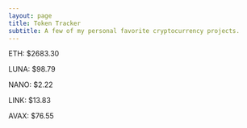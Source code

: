 ```yaml
---
layout: page
title: Token Tracker
subtitle: A few of my personal favorite cryptocurrency projects.
---
```


<!--BEGINCRYPTOINPUT-->
ETH: $2683.30

LUNA: $98.79

NANO: $2.22

LINK: $13.83

AVAX: $76.55

<!--ENDCRYPTOINPUT-->
